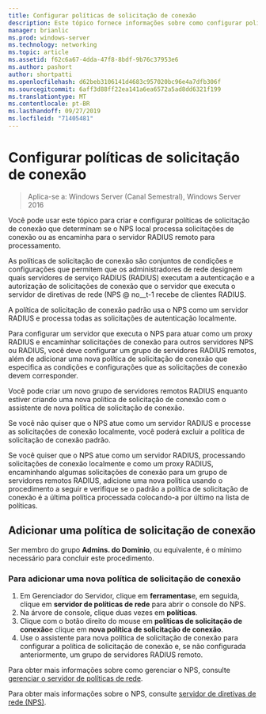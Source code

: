 ```yaml
---
title: Configurar políticas de solicitação de conexão
description: Este tópico fornece informações sobre como configurar políticas de solicitação de conexão no servidor de políticas de rede no Windows Server 2016.
manager: brianlic
ms.prod: windows-server
ms.technology: networking
ms.topic: article
ms.assetid: f62c6a67-4dda-47f8-8bdf-9b76c37953e6
ms.author: pashort
author: shortpatti
ms.openlocfilehash: d62beb3106141d4683c957020bc96e4a7dfb306f
ms.sourcegitcommit: 6aff3d88ff22ea141a6ea6572a5ad8dd6321f199
ms.translationtype: MT
ms.contentlocale: pt-BR
ms.lasthandoff: 09/27/2019
ms.locfileid: "71405481"
---
```

# <a name="configure-connection-request-policies"></a>Configurar políticas de solicitação de conexão

>Aplica-se a: Windows Server (Canal Semestral), Windows Server 2016

Você pode usar este tópico para criar e configurar políticas de solicitação de conexão que determinam se o NPS local processa solicitações de conexão ou as encaminha para o servidor RADIUS remoto para processamento.

As políticas de solicitação de conexão são conjuntos de condições e configurações que permitem que os administradores de rede designem quais servidores de serviço RADIUS (RADIUS) executam a autenticação e a autorização de solicitações de conexão que o servidor que executa o servidor de diretivas de rede \(NPS @ no__t-1 recebe de clientes RADIUS.

A política de solicitação de conexão padrão usa o NPS como um servidor RADIUS e processa todas as solicitações de autenticação localmente.

Para configurar um servidor que executa o NPS para atuar como um proxy RADIUS e encaminhar solicitações de conexão para outros servidores NPS ou RADIUS, você deve configurar um grupo de servidores RADIUS remotos, além de adicionar uma nova política de solicitação de conexão que especifica as condições e configurações que as solicitações de conexão devem corresponder.

Você pode criar um novo grupo de servidores remotos RADIUS enquanto estiver criando uma nova política de solicitação de conexão com o assistente de nova política de solicitação de conexão.

Se você não quiser que o NPS atue como um servidor RADIUS e processe as solicitações de conexão localmente, você poderá excluir a política de solicitação de conexão padrão.

Se você quiser que o NPS atue como um servidor RADIUS, processando solicitações de conexão localmente e como um proxy RADIUS, encaminhando algumas solicitações de conexão para um grupo de servidores remotos RADIUS, adicione uma nova política usando o procedimento a seguir e verifique se o padrão a política de solicitação de conexão é a última política processada colocando-a por último na lista de políticas.

## <a name="add-a-connection-request-policy"></a>Adicionar uma política de solicitação de conexão

Ser membro do grupo **Admins. do Domínio**, ou equivalente, é o mínimo necessário para concluir este procedimento.

### <a name="to-add-a-new-connection-request-policy"></a>Para adicionar uma nova política de solicitação de conexão 

1. Em Gerenciador do Servidor, clique em **ferramentas**e, em seguida, clique em **servidor de políticas de rede** para abrir o console do NPS. 
2. Na árvore de console, clique duas vezes em **políticas**.
3. Clique com o botão direito do mouse em **políticas de solicitação de conexão**e clique em **nova política de solicitação de conexão**.
4. Use o assistente para nova política de solicitação de conexão para configurar a política de solicitação de conexão e, se não configurada anteriormente, um grupo de servidores RADIUS remoto.


Para obter mais informações sobre como gerenciar o NPS, consulte [gerenciar o servidor de políticas de rede](nps-manage-top.md).

Para obter mais informações sobre o NPS, consulte [servidor de diretivas de rede (NPS)](nps-top.md).

